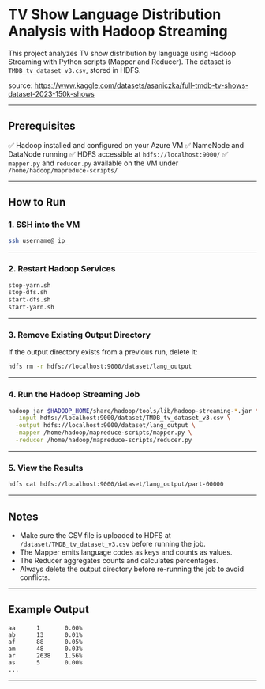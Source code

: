 # TV Show Language Distribution Analysis with Hadoop Streaming

This project analyzes TV show distribution by language using Hadoop Streaming with Python scripts (Mapper and Reducer). The dataset is `TMDB_tv_dataset_v3.csv`, stored in HDFS.

source: https://www.kaggle.com/datasets/asaniczka/full-tmdb-tv-shows-dataset-2023-150k-shows

---

## Prerequisites

✅ Hadoop installed and configured on your Azure VM
✅ NameNode and DataNode running
✅ HDFS accessible at `hdfs://localhost:9000/`
✅ `mapper.py` and `reducer.py` available on the VM under `/home/hadoop/mapreduce-scripts/`

---

## How to Run

### 1. SSH into the VM

```bash
ssh username@_ip_
```

---

### 2. Restart Hadoop Services

```bash
stop-yarn.sh
stop-dfs.sh
start-dfs.sh
start-yarn.sh
```

---

### 3. Remove Existing Output Directory

If the output directory exists from a previous run, delete it:

```bash
hdfs rm -r hdfs://localhost:9000/dataset/lang_output
```

---

### 4. Run the Hadoop Streaming Job

```bash
hadoop jar $HADOOP_HOME/share/hadoop/tools/lib/hadoop-streaming-*.jar \
  -input hdfs://localhost:9000/dataset/TMDB_tv_dataset_v3.csv \
  -output hdfs://localhost:9000/dataset/lang_output \
  -mapper /home/hadoop/mapreduce-scripts/mapper.py \
  -reducer /home/hadoop/mapreduce-scripts/reducer.py
```

---

### 5. View the Results

```bash
hdfs cat hdfs://localhost:9000/dataset/lang_output/part-00000
```

---

## Notes

* Make sure the CSV file is uploaded to HDFS at `/dataset/TMDB_tv_dataset_v3.csv` before running the job.
* The Mapper emits language codes as keys and counts as values.
* The Reducer aggregates counts and calculates percentages.
* Always delete the output directory before re-running the job to avoid conflicts.

---

## Example Output

```
aa      1       0.00%
ab      13      0.01%
af      88      0.05%
am      48      0.03%
ar      2638    1.56%
as      5       0.00%
...  
```

---



